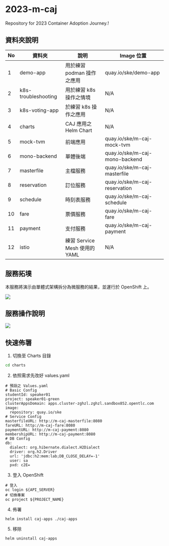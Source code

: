# 2023-m-caj
Repository for 2023 Container Adoption Journey.!

## 資料夾說明

| No |  資料夾 | 說明 | Image 位置 |
| -------- | -------- | -------- | -------- |
| 1     | demo-app     | 用於練習 podman 操作之應用     |quay.io/ske/demo-app|
| 2     | k8s-troubleshooting     | 用於練習 k8s 操作之情境     | N/A |
| 3     | k8s-voting-app     | 於練習 k8s 操作之應用     | N/A |
| 4     | charts     | CAJ 應用之 Helm Chart     | N/A |
| 5     | mock-tvm     | 前端應用    | quay.io/ske/m-caj-mock-tvm|
| 6     | mono-backend     | 單體後端   |quay.io/ske/m-caj-mono-backend |
| 7     | masterfile     | 主檔服務     |quay.io/ske/m-caj-masterfile |
| 8     | reservation     | 訂位服務     | quay.io/ske/m-caj-reservation|
| 9     | schedule     | 時刻表服務     | quay.io/ske/m-caj-schedule|
| 10     | fare     | 票價服務     | quay.io/ske/m-caj-fare|
| 11     | payment     | 支付服務     | quay.io/ske/m-caj-payment|
| 12     | istio     | 練習 Service Mesh 使用的 YAML     | N/A |


## 服務拓墣
本服務將演示由單體式架構拆分為微服務的結果，並運行於 OpenShift 上。

![](https://hackmd.io/_uploads/rJjoNeo-T.png)

## 服務操作說明
![](https://hackmd.io/_uploads/SJqh1xaZp.gif)

## 快速佈署
1. 切換至 Charts 目錄
```bash
cd charts
```

2. 依照需求先改好 values.yaml

```yaml=
# 預設之 Values.yaml
# Basic Config
studentId: speaker01
project: speaker01-green
clusterAppsDomain: apps.cluster-zghzl.zghzl.sandbox852.opentlc.com
image:
  repository: quay.io/ske
# Service Config
masterfileURL: http://m-caj-masterfile:8080
fareURL: http://m-caj-fare:8080
paymentURL: http://m-caj-payment:8080
membershipURL: http://m-caj-payment:8080
# DB Config
db:
  dialect: org.hibernate.dialect.H2Dialect
  driver: org.h2.Driver
  url: 'jdbc:h2:mem:lab;DB_CLOSE_DELAY=-1'
  user: sa
  pxd: c2E=
```

3. 登入 OpenShift
```bash=
# 登入
oc login ${API_SERVER}
# 切換專案
oc project ${PROJECT_NAME}
```

4. 佈署
```bash=
helm install caj-apps ./caj-apps
```

5. 移除
```bash=
helm uninstall caj-apps
```

